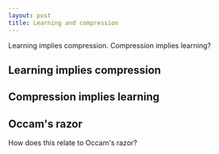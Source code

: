 ```yaml
---
layout: post
title: Learning and compression
---
```


Learning implies compression.
Compression implies learning?

## Learning implies compression


## Compression implies learning


## Occam's razor

How does this relate to Occam's razor?

